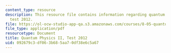 ```yaml
---
content_type: resource
description: This resource file contains information regarding quantum physics II,
  test 2012.
file: https://ol-ocw-studio-app-qa.s3.amazonaws.com/courses/8-05-quantum-physics-ii-fall-2013/092679c3df063b685aa70df38e6c5a67_MIT8_05F13_test_2012v4.pdf
file_type: application/pdf
resourcetype: Document
title: Quantum Physics II, Test 2012
uid: 092679c3-df06-3b68-5aa7-0df38e6c5a67
---
```

